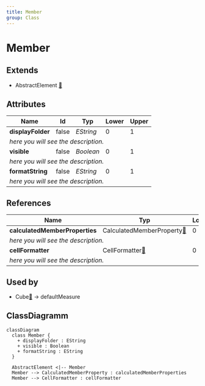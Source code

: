```yaml
---
title: Member
group: Class
---
```


# Member<a name="class-member"></a>


## Extends
- AbstractElement [🔗](./class-AbstractElement)
## Attributes

<table>
  <thead>
    <tr>
      <th>Name</th>
      <th>Id</th>
      <th>Typ</th>
      <th>Lower</th>
      <th>Upper</th>
    </tr>
  </thead>
  <tbody>
    <tr>
      <td><strong>displayFolder</strong></td>
      <td>false</td>
      <td><em>EString</em></td>
      <td>0</td>
      <td>1</td>
    </tr>
    <tr>
      <td colspan="5"><em> here you will see the description.</em></td>
    </tr>
    <tr>
      <td><strong>visible</strong></td>
      <td>false</td>
      <td><em>Boolean</em></td>
      <td>0</td>
      <td>1</td>
    </tr>
    <tr>
      <td colspan="5"><em> here you will see the description.</em></td>
    </tr>
    <tr>
      <td><strong>formatString</strong></td>
      <td>false</td>
      <td><em>EString</em></td>
      <td>0</td>
      <td>1</td>
    </tr>
    <tr>
      <td colspan="5"><em> here you will see the description.</em></td>
    </tr>
  </tbody>
</table>

## References

<table>
  <thead>
    <tr>
      <th>Name</th>
      <th>Typ</th>
      <th>Lower</th>
      <th>Upper</th>
      <th>Containment</th>
    </tr>
  </thead>
  <tbody>
    <tr>
      <td><strong>calculatedMemberProperties</strong></td>
      <td>CalculatedMemberProperty<a href="./class-CalculatedMemberProperty">🔗</a></td>
      <td>0</td>
      <td>&infin;</td>
      <td>true</td>
    </tr>
    <tr>
      <td colspan="5"><em> here you will see the description.</em></td>
    </tr>
    <tr>
      <td><strong>cellFormatter</strong></td>
      <td>CellFormatter<a href="./class-CellFormatter">🔗</a></td>
      <td>0</td>
      <td>1</td>
      <td>false</td>
    </tr>
    <tr>
      <td colspan="5"><em> here you will see the description.</em></td>
    </tr>
  </tbody>
</table>



## Used by

- Cube[🔗](./class-Cube) → defaultMeasure

## ClassDiagramm

```mermaid
classDiagram
  class Member {
    + displayFolder : EString
    + visible : Boolean
    + formatString : EString
  }

  AbstractElement <|-- Member
  Member --> CalculatedMemberProperty : calculatedMemberProperties
  Member --> CellFormatter : cellFormatter

```
